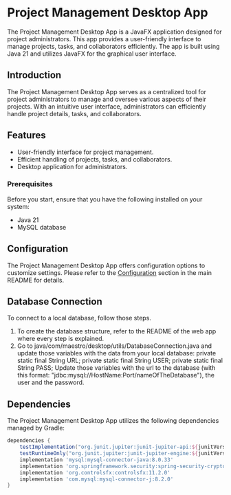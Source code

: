 # Project Management Desktop App

The Project Management Desktop App is a JavaFX application designed for project administrators. This app provides a user-friendly interface to manage projects, tasks, and collaborators efficiently. The app is built using Java 21 and utilizes JavaFX for the graphical user interface.

## Introduction

The Project Management Desktop App serves as a centralized tool for project administrators to manage and oversee various aspects of their projects. With an intuitive user interface, administrators can efficiently handle project details, tasks, and collaborators.

## Features

- User-friendly interface for project management.
- Efficient handling of projects, tasks, and collaborators.
- Desktop application for administrators.

### Prerequisites

Before you start, ensure that you have the following installed on your system:
- Java 21
- MySQL database

## Configuration

The Project Management Desktop App offers configuration options to customize settings. Please refer to the [Configuration](#configuration) section in the main README for details.

## Database Connection

To connect to a local database, follow those steps.

1. To create the database structure, refer to the README of the web app where every step is explained.
2. Go to java/com/maestro/desktop/utils/DatabaseConnection.java and update those variables with the data from your local database:
   private static final String URL;
   private static final String USER;
   private static final String PASS;
   Update those variables with the url to the database (with this format: "jdbc:mysql://HostName:Port/nameOfTheDatabase"), the user and the password.

## Dependencies

The Project Management Desktop App utilizes the following dependencies managed by Gradle:

```gradle
dependencies {
    testImplementation("org.junit.jupiter:junit-jupiter-api:${junitVersion}")
    testRuntimeOnly("org.junit.jupiter:junit-jupiter-engine:${junitVersion}")
    implementation 'mysql:mysql-connector-java:8.0.33'
    implementation 'org.springframework.security:spring-security-crypto:6.1.2'
    implementation 'org.controlsfx:controlsfx:11.2.0'
    implementation 'com.mysql:mysql-connector-j:8.2.0'
}
